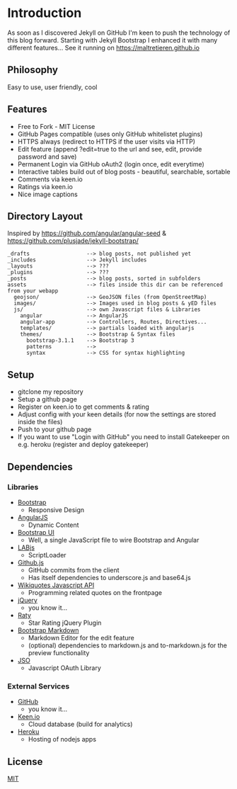 # Introduction

As soon as I discovered Jekyll on GitHub I'm keen to push the technology of this blog forward.
Starting with Jekyll Bootstrap I enhanced it with many different features... See it running on
https://maltretieren.github.io

## Philosophy
Easy to use, user friendly, cool

## Features
- Free to Fork - MIT License
- GitHub Pages compatible (uses only GitHub whitelistet plugins)
- HTTPS always (redirect to HTTPS if the user visits via HTTP)
- Edit feature (append ?edit=true to the url and see, edit, provide password and save)
- Permanent Login via GitHub oAuth2 (login once, edit everytime)
- Interactive tables build out of blog posts - beautiful, searchable, sortable
- Comments via keen.io
- Ratings via keen.io
- Nice image captions

## Directory Layout
Inspired by https://github.com/angular/angular-seed & https://github.com/plusjade/jekyll-bootstrap/

    _drafts                  --> blog posts, not published yet
    _includes                --> Jekyll includes
    _layouts                 --> ???
    _plugins                 --> ???
    _posts                   --> blog posts, sorted in subfolders
    assets                   --> files inside this dir can be referenced from your webapp
      geojson/               --> GeoJSON files (from OpenStreetMap)
      images/                --> Images used in blog posts & yED files
      js/                    --> own Javascript files & Libraries
        angular              --> AngularJS
        angular-app          --> Controllers, Routes, Directives...
        templates/           --> partials loaded with angularjs
        themes/              --> Bootstrap & Syntax files
          bootstrap-3.1.1    --> Bootstrap 3
          patterns           --> 
          syntax             --> CSS for syntax highlighting
			

## Setup
- gitclone my repository
- Setup a github page
- Register on keen.io to get comments & rating
- Adjust config with your keen details (for now the settings are stored inside the files)
- Push to your github page
- If you want to use "Login with GitHub" you need to install Gatekeeper on e.g. heroku (register and deploy gatekeeper)

## Dependencies
### Libraries
- [Bootstrap](http://getbootstrap.com/)
    - Responsive Design
- [AngularJS](http://angularjs.org/)
    - Dynamic Content
- [Bootstrap UI](http://angular-ui.github.io/bootstrap/)
    - Well, a single JavaScript file to wire Bootstrap and Angular
- [LABjs](http://labjs.com/)
    - ScriptLoader
- [Github.js](https://github.com/michael/github) 
    - GitHub commits from the client 
	- Has itself dependencies to underscore.js and base64.js
- [Wikiquotes Javascript API](https://github.com/natetyler/wikiquotes-api)
    - Programming related quotes on the frontpage
- [jQuery](http://jquery.com/)
    - you know it...
- [Raty](http://wbotelhos.com/raty/)
    - Star Rating jQuery Plugin
- [Bootstrap Markdown](http://toopay.github.io/bootstrap-markdown/)
    - Markdown Editor for the edit feature
	- (optional) dependencies to markdown.js and to-markdown.js for the preview functionality
- [JSO](https://github.com/andreassolberg/jso)
    - Javascript OAuth Library

### External Services
- [GitHub](https://github.com/)
    - you know it...
- [Keen.io](https://keen.io)
    - Cloud database (build for analytics)
- [Heroku](https://dashboard.heroku.com)
    - Hosting of nodejs apps

## License

[MIT](http://opensource.org/licenses/MIT)

